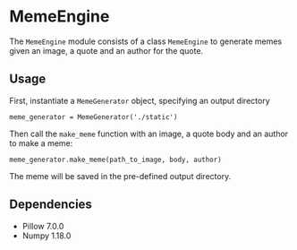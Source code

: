 # MemeEngine
The `MemeEngine` module consists of a class `MemeEngine` to generate memes given an image, a quote and an author for the quote.

## Usage

First, instantiate a `MemeGenerator` object, specifying an output directory
```
meme_generator = MemeGenerator('./static')
```
Then call the `make_meme` function with an image, a quote body and an author to make a meme:
```
meme_generator.make_meme(path_to_image, body, author)
```
The meme will be saved in the pre-defined output directory.

## Dependencies
- Pillow 7.0.0
- Numpy 1.18.0
